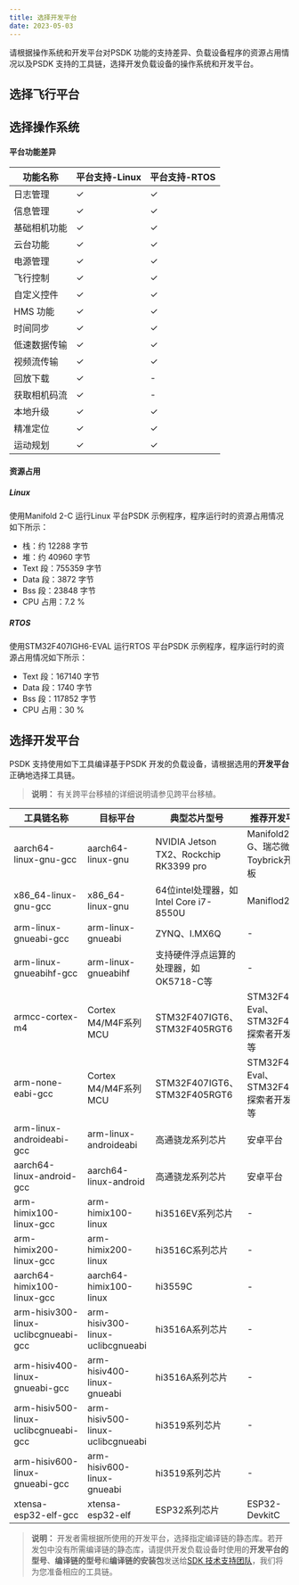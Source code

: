 ```yaml
---
title: 选择开发平台
date: 2023-05-03
---
```




请根据操作系统和开发平台对PSDK 功能的支持差异、负载设备程序的资源占用情况以及PSDK 支持的工具链，选择开发负载设备的操作系统和开发平台。

## 选择飞行平台

## 选择操作系统

#### 平台功能差异

| 功能名称     | 平台支持-Linux | 平台支持-RTOS |
| ------------ | -------------- | ------------- |
| 日志管理     | ✓              | ✓             |
| 信息管理     | ✓              | ✓             |
| 基础相机功能 | ✓              | ✓             |
| 云台功能     | ✓              | ✓             |
| 电源管理     | ✓              | ✓             |
| 飞行控制     | ✓              | ✓             |
| 自定义控件   | ✓              | ✓             |
| HMS 功能     | ✓              | ✓             |
| 时间同步     | ✓              | ✓             |
| 低速数据传输 | ✓              | ✓             |
| 视频流传输   | ✓              | ✓             |
| 回放下载     | ✓              | -             |
| 获取相机码流 | ✓              | -             |
| 本地升级     | ✓              | ✓             |
| 精准定位     | ✓              | ✓             |
| 运动规划     | ✓              | ✓             |

#### 资源占用

##### Linux

使用Manifold 2-C 运行Linux 平台PSDK 示例程序，程序运行时的资源占用情况如下所示：

- 栈：约 12288 字节
- 堆：约 40960 字节
- Text 段：755359 字节
- Data 段：3872 字节
- Bss 段：23848 字节
- CPU 占用：7.2 %

##### RTOS

使用STM32F407IGH6-EVAL 运行RTOS 平台PSDK 示例程序，程序运行时的资源占用情况如下所示：

- Text 段：167140 字节
- Data 段：1740 字节
- Bss 段：117852 字节
- CPU 占用：30 %

## 选择开发平台

PSDK 支持使用如下工具编译基于PSDK 开发的负载设备，请根据选用的**开发平台**正确地选择工具链。

> **说明：** 有关跨平台移植的详细说明请参见跨平台移植。

| 工具链名称                           | 目标平台                         | 典型芯片型号                            | 推荐开发平台                            |
| ------------------------------------ | -------------------------------- | --------------------------------------- | --------------------------------------- |
| aarch64-linux-gnu-gcc                | aarch64-linux-gnu                | NVIDIA Jetson TX2、Rockchip RK3399 pro  | Manifold2-G、瑞芯微Toybrick开发板       |
| x86_64-linux-gnu-gcc                 | x86_64-linux-gnu                 | 64位intel处理器，如 Intel Core i7-8550U | Maniflod2-C                             |
| arm-linux-gnueabi-gcc                | arm-linux-gnueabi                | ZYNQ、I.MX6Q                            | -                                       |
| arm-linux-gnueabihf-gcc              | arm-linux-gnueabihf              | 支持硬件浮点运算的处理器，如OK5718-C等  | -                                       |
| armcc-cortex-m4                      | Cortex M4/M4F系列MCU             | STM32F407IGT6、STM32F405RGT6            | STM32F407-Eval、STM32F407探索者开发板等 |
| arm-none-eabi-gcc                    | Cortex M4/M4F系列MCU             | STM32F407IGT6、STM32F405RGT6            | STM32F407-Eval、STM32F407探索者开发板等 |
| arm-linux-androideabi-gcc            | arm-linux-androideabi            | 高通骁龙系列芯片                        | 安卓平台                                |
| aarch64-linux-android-gcc            | aarch64-linux-android            | 高通骁龙系列芯片                        | 安卓平台                                |
| arm-himix100-linux-gcc               | arm-himix100-linux               | hi3516EV系列芯片                        | -                                       |
| arm-himix200-linux-gcc               | arm-himix200-linux               | hi3516C系列芯片                         | -                                       |
| aarch64-himix100-linux-gcc           | aarch64-himix100-linux           | hi3559C                                 | -                                       |
| arm-hisiv300-linux-uclibcgnueabi-gcc | arm-hisiv300-linux-uclibcgnueabi | hi3516A系列芯片                         | -                                       |
| arm-hisiv400-linux-gnueabi-gcc       | arm-hisiv400-linux-gnueabi       | hi3516A系列芯片                         | -                                       |
| arm-hisiv500-linux-uclibcgnueabi-gcc | arm-hisiv500-linux-uclibcgnueabi | hi3519系列芯片                          | -                                       |
| arm-hisiv600-linux-gnueabi-gcc       | arm-hisiv600-linux-gnueabi       | hi3519系列芯片                          | -                                       |
| xtensa-esp32-elf-gcc                 | xtensa-esp32-elf                 | ESP32系列芯片                           | ESP32-DevkitC                           |

> **说明：** 开发者需根据所使用的开发平台，选择指定编译链的静态库。若开发包中没有所需编译链的静态库，请提供开发负载设备时使用的**开发平台的型号**、**编译链的型号**和**编译链的安装包**发送给[SDK 技术支持团队](mailto:dev@gdu.com)，我们将为您准备相应的工具链。
